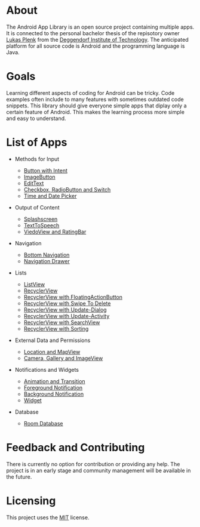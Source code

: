 # About
The Android App Library is an open source project containing multiple apps. It is connected to the personal bachelor thesis of the repisotory owner [Lukas Plenk](https://github.com/LukPle) from the [Deggendorf Institute of Technology](https://www.th-deg.de/en). The anticipated platform for all source code is Android and the programming language is Java.

# Goals
Learning different aspects of coding for Android can be tricky. Code examples often include to many features with sometimes outdated code snippets. This library should give everyone simple apps that diplay only a certain feature of Android. This makes the learning process more simple and easy to understand.

# List of Apps

* Methods for Input
  * [Button with Intent](https://github.com/LukPle/button-intent.git)
  * [ImageButton](https://github.com/LukPle/imagebutton.git)
  * [EditText](https://github.com/LukPle/edittext-intent-extra.git)
  * [Checkbox, RadioButton and Switch](https://github.com/LukPle/checkbox-radiobutton-switch.git)
  * [Time and Date Picker]()

* Output of Content
  * [Splashscreen]() 
  * [TextToSpeech](https://github.com/LukPle/text-to-speech.git)
  * [ViedoView and RatingBar](https://github.com/LukPle/videoview-ratingbar.git)

* Navigation
  * [Bottom Navigation](https://github.com/LukPle/bottom-navigation.git)
  * [Navigation Drawer](https://github.com/LukPle/navigation-drawer.git)

* Lists
  * [ListView](https://github.com/LukPle/listview.git)
  * [RecyclerView](https://github.com/LukPle/recyclerview-adapter.git)
  * [RecyclerView with FloatingActionButton](https://github.com/LukPle/floating-action-button.git)
  * [RecyclerView with Swipe To Delete](https://github.com/LukPle/recyclerview-swipe-to-delete.git)
  * [RecyclerView with Update-Dialog](https://github.com/LukPle/recyclerview-update-dialog.git)
  * [RecyclerView with Update-Activity](https://github.com/LukPle/recyclerview-update-activity.git)
  * [RecyclerView with SearchView](https://github.com/LukPle/recyclerview-searchview.git)
  * [RecyclerView with Sorting](https://github.com/LukPle/recyclerview-sort-items.git)

* External Data and Permissions
  * [Location and MapView](https://github.com/LukPle/mapview-location.git)
  * [Camera, Gallery and ImageView](https://github.com/LukPle/imageview-camera-gallery.git)

* Notifications and Widgets 
  * [Animation and Transition]() 
  * [Foreground Notification]()
  * [Background Notification]()
  * [Widget]()

* Database
  * [Room Database](https://github.com/LukPle/room-database.git)

# Feedback and Contributing
There is currently no option for contribution or providing any help. The project is in an early stage and community management will be available in the future.

# Licensing
This project uses the [MIT](LICENSE) license.
